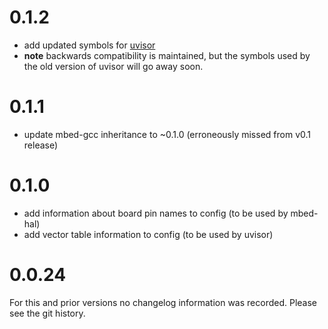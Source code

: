 # 0.1.2
 * add updated symbols for [uvisor](https://github.com/armmbed/uvisor)
 * **note** backwards compatibility is maintained, but the symbols used by the
   old version of uvisor will go away soon.

# 0.1.1
 * update mbed-gcc inheritance to ~0.1.0 (erroneously missed from v0.1 release)

# 0.1.0
 * add information about board pin names to config (to be used by mbed-hal)
 * add vector table information to config (to be used by uvisor)

# 0.0.24
For this and prior versions no changelog information was recorded. Please see
the git history.
